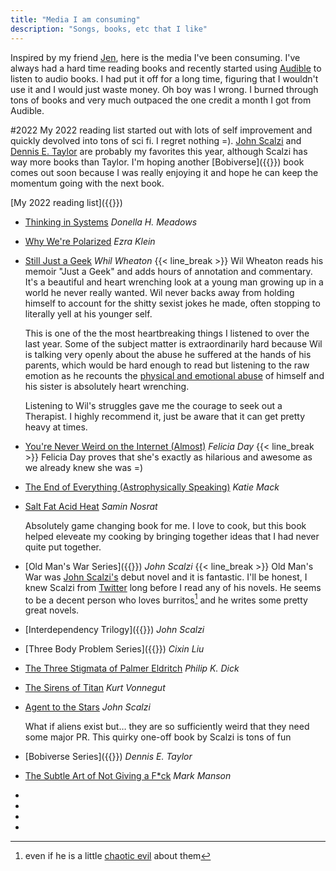 ```yaml
---
title: "Media I am consuming"
description: "Songs, books, etc that I like"
---
```

Inspired by my friend [Jen](https://jenmyers.net), here is the media I've been consuming. I've always had a hard time reading books and recently started 
using [Audible](https://www.audible.com/) to listen to audio books. I had put it off for a long time, figuring that I wouldn't use it and I would just 
waste money. Oh boy was I wrong. I burned through tons of books and very much outpaced the one credit a month I got from Audible. 

#2022
My 2022 reading list started out with lots of self improvement and quickly devolved into tons of sci fi. I regret nothing =). [John Scalzi](/tags/john-scalzi) 
and [Dennis E. Taylor](/tags/dennis-e.-taylor) are probably my favorites this year, although Scalzi has way more books than Taylor. I'm hoping another 
[Bobiverse]({{<ref bobiverse>}}) book comes out soon because I was really enjoying it and hope he can keep the momentum going with the next book.

[My 2022 reading list]({{<ref books-22>}})

- [Thinking in Systems](https://www.audible.com/pd/Thinking-in-Systems-Audiobook/B07FWBN4Q5) _Donella H. Meadows_
- [Why We're Polarized](https://www.audible.com/pd/Why-Were-Polarized-Audiobook/1797103164) _Ezra Klein_ 
- [Still Just a Geek](https://www.audible.com/pd/Still-Just-a-Geek-Audiobook/B09HZ38NGB) _Whil Wheaton_ {{< line_break >}}
  Wil Wheaton reads his memoir "Just a Geek" and adds hours of annotation and commentary. It's a beautiful and heart wrenching look at a young man 
  growing up in a world he never really wanted. Wil never backs away from holding himself to account for the shitty sexist jokes he made, often 
  stopping to literally yell at his younger self. 

  This is one of the the most heartbreaking things I listened to over the last year. Some of the subject matter is extraordinarily hard because Wil is 
  talking very openly about the abuse he suffered at the hands of his parents, which would be hard enough to read but listening to the raw emotion 
  as he recounts the [physical and emotional abuse](https://wilwheaton.net/2022/08/when-you-watch-the-curse-you-are-watching-two-children-who-were-abused-and-exploited-daily-during-production-no-adults-protected-us/)
  of himself and his sister is absolutely heart wrenching.

  Listening to Wil's struggles gave me the courage to seek out a Therapist. I highly recommend it, just be aware that it can get pretty heavy at times.
- [You're Never Weird on the Internet (Almost)](https://www.audible.com/pd/Youre-Never-Weird-on-the-Internet-Almost-Audiobook/B00XUTQ692) _Felicia Day_ {{< line_break >}}
  Felicia Day proves that she's exactly as hilarious and awesome as we already knew she was =)
- [The End of Everything (Astrophysically Speaking)](https://www.audible.com/pd/The-End-of-Everything-Audiobook/1797106503) _Katie Mack_
- [Salt Fat Acid Heat](https://www.audible.com/pd/Salt-Fat-Acid-Heat-Audiobook/B073V797JS) _Samin Nosrat_ 

  Absolutely game changing book for me. I love to cook, but this book helped eleveate my cooking by bringing together ideas that I had never quite put together.
- [Old Man's War Series]({{<ref old-mans-war>}}) _John Scalzi_ {{< line_break >}}
   Old Man's War was [John Scalzi's](https://whatever.scalzi.com/) debut novel and it is fantastic. I'll be honest, I knew Scalzi from [Twitter](https://twitter.com/scalzi) 
   long before I read any of his novels. He seems to be a decent person who loves burritos[^scalzi] and he writes some pretty great novels.
- [Interdependency Trilogy]({{<ref interdependency>}}) _John Scalzi_
- [Three Body Problem Series]({{<ref three-body-problem>}})  _Cixin Liu_
- [The Three Stigmata of Palmer Eldritch](https://www.audible.com/pd/The-Three-Stigmata-of-Palmer-Eldritch-Audiobook/B013J9W4SY) _Philip K. Dick_
- [The Sirens of Titan](https://www.audible.com/pd/The-Sirens-of-Titan-Audiobook/B002V8L3P0) _Kurt Vonnegut_
- [Agent to the Stars](https://www.audible.com/pd/Agent-to-the-Stars-Audiobook/B004DR2CNE) _John Scalzi_

  What if aliens exist but… they are so sufficiently weird that they need some major PR. This quirky one-off book by Scalzi is tons of fun

- [Bobiverse Series]({{<ref bobiverse>}}) _Dennis E. Taylor_ 
- [The Subtle Art of Not Giving a F*ck](https://www.audible.com/pd/The-Subtle-Art-of-Not-Giving-a-F-ck-Audiobook/B01I28NFEE) _Mark Manson_
- 
- 
- 
- 






[^scalzi]: even if he is a little [chaotic evil](https://twitter.com/scalzi/status/705817476274241536) about them